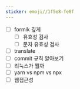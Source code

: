 ```yaml
---
sticker: emoji//1f5e8-fe0f
---
```


- [ ]  formik 깊게
	- [ ] 유효성 검사
	- [ ] 문자 유효성 검사
- [ ] translate
- [ ] commit 규칙 알아보기
- [ ] 리눅스가 뭘까
- [ ] yarn vs npm vs npx
- [ ] 웹접근성